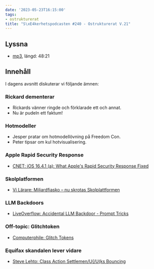 ```yaml
---
date: '2023-05-23T16:15:00'
tags:
- ostrukturerat
title: "S\xE4kerhetspodcasten #240 - Ostrukturerat V.21"
---
```

## Lyssna
* [mp3](https://traffic.libsyn.com/secure/sakerhetspodcasten/2023-05-10_Sakerhetspodcasten.mp3?dest-id=117848), längd: 48:21

## Innehåll

I dagens avsnitt diskuterar vi följande ämnen:

### Rickard dementerar

* Rickards vänner ringde och förklarade ett och annat.
* Nu är pudeln ett faktum!

### Hotmodeller

* Jesper pratar om hotmodellövning på Freedom Con.
* Peter tipsar om kul hotvisualisering.

### Apple Rapid Security Response

* [CNET: iOS 16.4.1 (a): What Apple's Rapid Security Response Fixed](https://www.cnet.com/google-amp/news/ios-16-4-1-a-what-apples-rapid-security-response-fixed/)

### Skolplatformen

* [Vi Lärare: Miljardfiasko – nu skrotas Skolplattformen](https://www.vilarare.se/nyheter/digitala-verktyg/dyr-och-dalig--nu-slipper-lararna-skolplattformen/)

### LLM Backdoors

* [LiveOverflow: Accidental LLM Backdoor - Prompt Tricks](https://www.youtube.com/watch?v=h74oXb4Kk8k)

### Off-topic: Glitchtoken

* [Computerphile: Glitch Tokens](https://www.youtube.com/watch?v=WO2X3oZEJOA)

### Equifax skandalen lever vidare

* [Steve Lehto: Class Action Settlemen/U(/U(ks Bouncing](https://www.youtube.com/watch?v=_DO0mzEkB1M)
